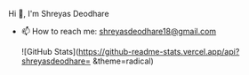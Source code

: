Hi 👋, I'm Shreyas Deodhare



- 📫 How to reach me: shreyasdeodhare18@gmail.com

  ![GitHub Stats](https://github-readme-stats.vercel.app/api?shreyasdeodhare= &theme=radical)

